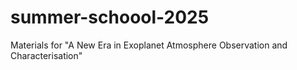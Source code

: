 # summer-schoool-2025
Materials for "A New Era in Exoplanet Atmosphere Observation and Characterisation"
